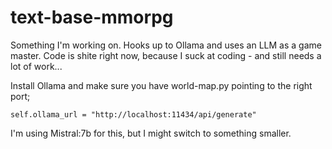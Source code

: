 # text-base-mmorpg
Something I'm working on. Hooks up to Ollama and uses an LLM as a game master. Code is shite right now, because I suck at coding - and still needs a lot of work...

Install Ollama and make sure you have world-map.py pointing to the right port;

 ```self.ollama_url = "http://localhost:11434/api/generate"```

I'm using Mistral:7b for this, but I might switch to something smaller.
